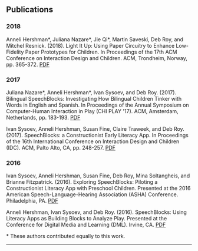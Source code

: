 ## Publications

### 2018

Anneli Hershman\*, Juliana Nazare\*, Jie Qi\*, Martin Saveski, Deb Roy, and Mitchel Resnick. (2018). Light It Up: Using Paper Circuitry to Enhance Low-Fidelity Paper Prototypes for Children. In Proceedings of the 17th ACM Conference on Interaction Design and Children. ACM, Trondheim, Norway, pp. 365-372. [PDF](/papers/hershman_et_al_idc_2018_updated.pdf)

### 2017

Juliana Nazare\*, Anneli Hershman\*, Ivan Sysoev, and Deb Roy. (2017). Bilingual SpeechBlocks: Investigating How Bilingual Children Tinker with Words in English and Spanish. In Proceedings of the Annual Symposium on Computer-Human Interaction in Play (CHI PLAY '17). ACM, Amsterdam, Netherlands, pp. 183-193. [PDF](/papers/bilingual-speechblocks.pdf)

Ivan Sysoev, Anneli Hershman, Susan Fine, Claire Traweek, and Deb Roy. (2017). SpeechBlocks: a Constructionist Early Literacy App. In Proceedings of the 16th International Conference on Interaction Design and Children (IDC). ACM, Palto Alto, CA, pp. 248-257. [PDF](/papers/speechblocks-final.pdf) 

### 2016
Ivan Sysoev, Anneli Hershman, Susan Fine, Deb Roy, Mina Soltangheis, and Brianne Fitzpatrick. (2016). Exploring SpeechBlocks: Piloting a Constructionist Literacy App with Preschool Children. Presented at the 2016 American Speech-Language-Hearing Association (ASHA) Conference. Philadelphia, PA. [PDF](/papers/AshaPaperFinal.pdf)

Anneli Hershman, Ivan Sysoev, and Deb Roy. (2016). SpeechBlocks: Using Literacy Apps as Building Blocks to Analyze Play. Presented at the Conference for Digital Media and Learning (DML). Irvine, CA. [PDF](/papers/DMLAbstract.pdf)

\*  These authors contributed equally to this work.
<hr>

